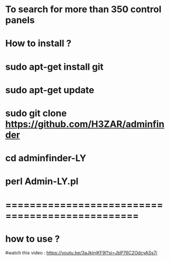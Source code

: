 To search for more than 350 control panels
================================================
# How to install ? 
# sudo apt-get install git
# sudo apt-get update
# sudo git clone https://github.com/H3ZAR/adminfinder
# cd adminfinder-LY
# perl Admin-LY.pl
# ================================================
# how to use ?
#watch this video : https://youtu.be/3aJkjnjKF9I?si=JbP76C2OdcyASs7i

